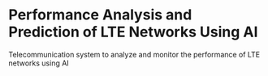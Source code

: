 # Performance Analysis and Prediction of LTE Networks Using AI
 Telecommunication system to analyze and monitor the performance of LTE networks using AI
